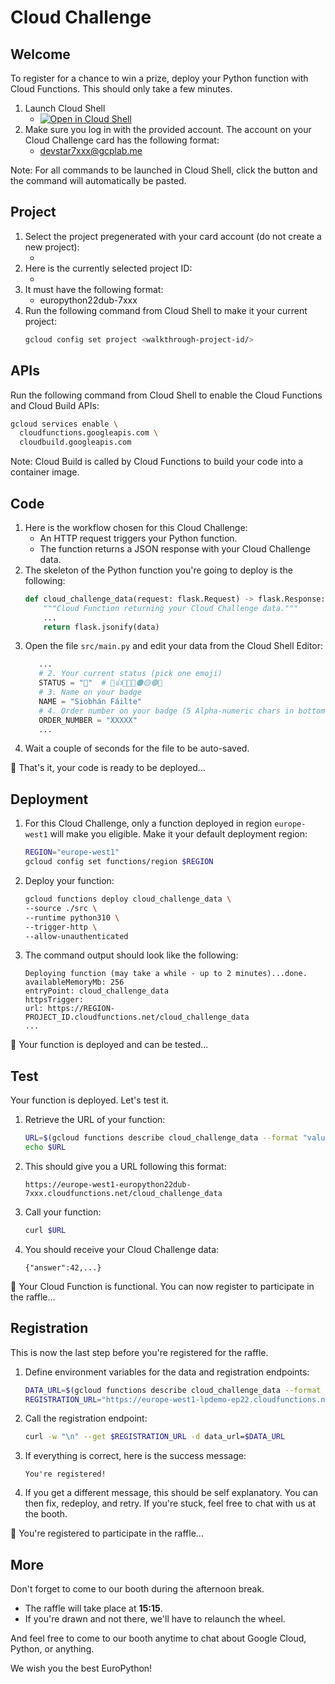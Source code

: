 # Cloud Challenge

## Welcome

To register for a chance to win a prize, deploy your Python function with Cloud Functions. This should only take a few minutes.

1. Launch Cloud Shell
   - [![Open in Cloud Shell](https://gstatic.com/cloudssh/images/open-btn.svg)](https://shell.cloud.google.com/cloudshell/editor?cloudshell_git_repo=https%3A%2F%2Fgithub.com%2FPicardParis%2Fep22&cloudshell_open_in_editor=src%2Fmain.py&cloudshell_tutorial=README.md)
2. Make sure you log in with the provided account. The account on your Cloud Challenge card has the following format:
   - devstar7xxx@gcplab.me

Note: For all commands to be launched in Cloud Shell, click the <walkthrough-cloud-shell-icon></walkthrough-cloud-shell-icon>
 button and the command will automatically be pasted.

## Project

1. Select the project pregenerated with your card account (do not create a new project):
   - <walkthrough-project-setup billing></walkthrough-project-setup>
2. Here is the currently selected project ID:
   - <walkthrough-project-id/>
3. It must have the following format:
   - europython22dub-7xxx
4. Run the following command from Cloud Shell to make it your current project:
   ```sh
   gcloud config set project <walkthrough-project-id/>
   ```

## APIs

Run the following command from Cloud Shell to enable the Cloud Functions and Cloud Build APIs:
```sh
gcloud services enable \
  cloudfunctions.googleapis.com \
  cloudbuild.googleapis.com
```
Note: Cloud Build is called by Cloud Functions to build your code into a container image.

## Code

1. Here is the workflow chosen for this Cloud Challenge:
   - An HTTP request triggers your Python function.
   - The function returns a JSON response with your Cloud Challenge data.
2. The skeleton of the Python function you're going to deploy is the following:
   ```py
   def cloud_challenge_data(request: flask.Request) -> flask.Response:
       """Cloud Function returning your Cloud Challenge data."""
       ...
       return flask.jsonify(data)
   ```
3. Open the file <walkthrough-editor-open-file filePath="src/main.py">`src/main.py`</walkthrough-editor-open-file> and edit your data  from the Cloud Shell Editor:
   ```py
      ...
      # 2. Your current status (pick one emoji)
      STATUS = "🚀"  # 🚀👍🥰🎉🔴🟠🟡🟢🔵
      # 3. Name on your badge
      NAME = "Siobhán Fáilte"
      # 4. Order number on your badge (5 Alpha-numeric chars in bottom-left corner)
      ORDER_NUMBER = "XXXXX"
      ...
   ```
4. Wait a couple of seconds for the file to be auto-saved.

🎉 That's it, your code is ready to be deployed...

## Deployment

1. For this Cloud Challenge, only a function deployed in region `europe-west1` will make you eligible. Make it your default deployment region:
   ```sh
   REGION="europe-west1"
   gcloud config set functions/region $REGION
   ```
2. Deploy your function:
   ```sh
   gcloud functions deploy cloud_challenge_data \
   --source ./src \
   --runtime python310 \
   --trigger-http \
   --allow-unauthenticated
   ```
3. The command output should look like the following:
   ```terminal
   Deploying function (may take a while - up to 2 minutes)...done.
   availableMemoryMb: 256
   entryPoint: cloud_challenge_data
   httpsTrigger:
   url: https://REGION-PROJECT_ID.cloudfunctions.net/cloud_challenge_data
   ...
   ```

🎉 Your function is deployed and can be tested...

## Test

Your function is deployed. Let's test it.

1. Retrieve the URL of your function:
   ```sh
   URL=$(gcloud functions describe cloud_challenge_data --format "value(httpsTrigger.url)")
   echo $URL
   ```
2. This should give you a URL following this format:
   ```terminal
   https://europe-west1-europython22dub-7xxx.cloudfunctions.net/cloud_challenge_data
   ```
3. Call your function:
   ```sh
   curl $URL
   ```
4. You should receive your Cloud Challenge data:
   ```terminal
   {"answer":42,...}
   ```

🎉 Your Cloud Function is functional. You can now register to participate in the raffle...

## Registration

This is now the last step before you're registered for the raffle.

1. Define environment variables for the data and registration endpoints:
   ```sh
   DATA_URL=$(gcloud functions describe cloud_challenge_data --format "value(httpsTrigger.url)")
   REGISTRATION_URL="https://europe-west1-lpdemo-ep22.cloudfunctions.net/cloud_challenge_register"
   ```
2. Call the registration endpoint:
   ```sh
   curl -w "\n" --get $REGISTRATION_URL -d data_url=$DATA_URL
   ```
3. If everything is correct, here is the success message:
   ```terminal
   You're registered!
   ```
4. If you get a different message, this should be self explanatory. You can then fix, redeploy, and retry. If you're stuck, feel free to chat with us at the booth. 

🎉 You're registered to participate in the raffle...

## More

<walkthrough-conclusion-trophy></walkthrough-conclusion-trophy>

Don't forget to come to our booth during the afternoon break.
- The raffle will take place at **15:15**.
- If you're drawn and not there, we'll have to relaunch the wheel.

And feel free to come to our booth anytime to chat about Google Cloud, Python, or anything.

We wish you the best EuroPython!
